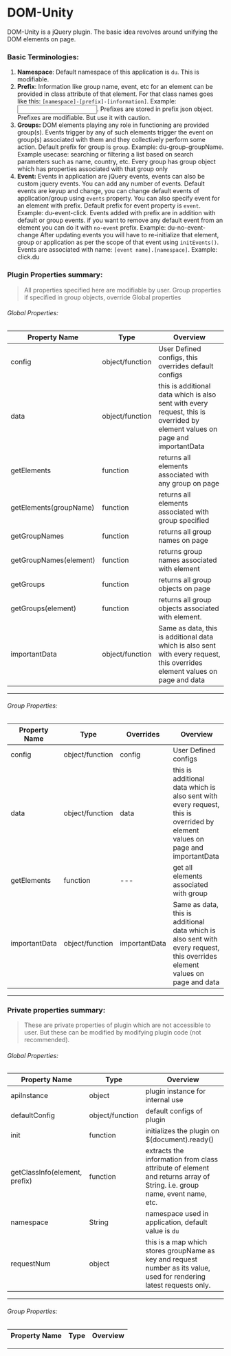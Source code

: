 # DOM-Unity

DOM-Unity is a jQuery plugin. The basic idea revolves around unifying the DOM elements on page.

### Basic Terminologies: 
1. **Namespace**: Default namespace of this application is `du`. This is modifiable.
2. **Prefix**: Information like group name, event, etc for an element can be provided in class attribute of that element. For that class names goes like this: `[namespace]-[prefix]-[information]`. Example: <input type='text' class='du-group-groupName' id='attributeName'/>. 
Prefixes are stored in prefix json object. Prefixes are modifiable. But use it with caution.
3. **Groups:** DOM elements playing any role in functioning are provided group(s). Events trigger by any of such elements trigger the event on group(s) associated with them and they collectively perform some action. 
Default prefix for group is `group`. Example: du-group-groupName. 
Example usecase: searching or filtering a list based on search parameters such as name, country, etc. Every group has group object which has properties associated with that group only
4. **Event:** Events in application are jQuery events, events can also be custom jquery events. You can add any number of events. Default events are keyup and change, you can change default events of application/group using `events` property. You can also specify event for an element with prefix. Default prefix for event property is `event`. Example: du-event-click.
Events added with prefix are in addition with default or group events. if you want to remove any default event from an element you can do it with `no-event` prefix. Example: du-no-event-change 
After updating events you will have to re-initialize that element, group or application as per the scope of that event using `initEvents()`. 
Events are associated with name: `[event name].[namespace]`. Example: click.du

### Plugin Properties summary: 
> All properties specified here are modifiable by user. 
> Group properties if specified in group objects, override Global properties

###### Global Properties:

| Property Name | Type | Overview |
| ------------- | ---- | -------- |
| config | object/function  | User Defined configs, this overrides default configs |
| data | object/function  | this is additional data which is also sent with every request, this is overrided by element values on page and importantData |
| getElements | function | returns all elements associated with any group on page |
| getElements(groupName) | function | returns all elements associated with group specified |
| getGroupNames | function | returns all group names on page |
| getGroupNames(element) | function | returns group names associated with element |
| getGroups | function | returns all group objects on page |
| getGroups(element) | function | returns all group objects associated with element. |
| importantData | object/function  | Same as data, this is additional data which is also sent with every request, this overrides element values on page and data |
---


###### Group Properties:

| Property Name | Type | Overrides | Overview |
| ------------- | ---- | --------- | -------- |
| config | object/function | config | User Defined configs |
| data | object/function  | data | this is additional data which is also sent with every request, this is overrided by element values on page and importantData |
| getElements | function | --- | get all elements associated with group |
| importantData | object/function | importantData | Same as data, this is additional data which is also sent with every request, this overrides element values on page and data |

---

### Private properties summary:

> These are private properties of plugin which are not accessible to user. But these can be modified by modifying plugin code (not recommended).

###### Global Properties:

| Property Name | Type | Overview |
| ------------- | ---- | -------- |
| apiInstance | object | plugin instance for internal use |
| defaultConfig | object/function | default configs of plugin |
| init | function | initializes the plugin on $(document).ready() |
| getClassInfo(element, prefix) | function | extracts the information from class attribute of element and returns array of String. i.e. group name, event name, etc. |
| namespace | String | namespace used in application, default value is `du` |
| requestNum | object | this is a map which stores groupName as key and request number as its value, used for rendering latest requests only.

---

###### Group Properties:

| Property Name | Type | Overview |
| ------------- | ---- | -------- |

---
